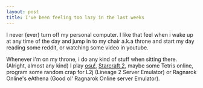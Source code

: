 ```yaml
---
layout: post
title: I've been feeling too lazy in the last weeks
---
```


I never (ever) turn off my personal computer. I like that feel when i wake up at any time of the day and jump in to my chair a.k.a throne and start my day reading some reddit, or watching some video in youtube.

Whenever i'm on my throne, i do any kind of stuff when sitting there. (Alright, almost any kind) I play [osu!](http://osu.ppy.sh/u/josevill), [Starcraft 2](http://us.battle.net/sc2/en/profile/4100531/1/llllIlIIIlll/), maybe some Tetris online, program some random crap for L2j (Lineage 2 Server Emulator) or Ragnarok Online's eAthena (Good ol' Ragnarok Online server Emulator).

